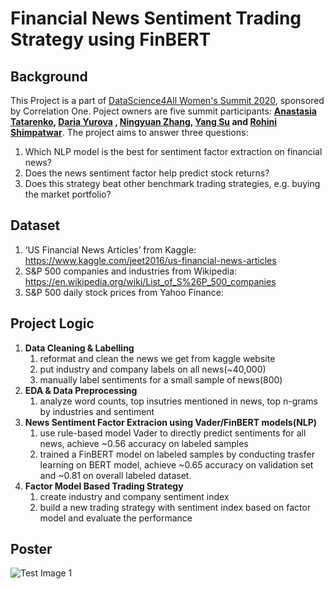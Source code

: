 
# Financial News Sentiment Trading Strategy using FinBERT
## Background
This Project is a part of [DataScience4All Women's Summit 2020](https://www.correlation-one.com/ds4a), sponsored by Correlation One. Poject owners are five summit participants: __[Anastasia Tatarenko](https://www.linkedin.com/in/anastasia-tatarenko-mfe-quant/), [Daria Yurova](https://www.linkedin.com/in/dariayurova/) , [Ningyuan Zhang](https://www.linkedin.com/in/ningyuan-yvonne-zhang-b92b76132/), [Yang Su](https://www.linkedin.com/in/yang-su-1a5b8040/) and [Rohini Shimpatwar](https://www.linkedin.com/in/rohinishimpatwar/)__.
The project aims to answer three questions: 
1. Which NLP model is the best for sentiment factor extraction on financial news? 
2. Does the news sentiment factor help predict stock returns? 
3. Does this strategy beat other benchmark trading strategies, e.g. buying the market portfolio?

## Dataset
1. ‘US Financial News Articles’ from Kaggle: https://www.kaggle.com/jeet2016/us-financial-news-articles
2. S&P 500 companies and industries from Wikipedia: https://en.wikipedia.org/wiki/List_of_S%26P_500_companies
3. S&P 500 daily stock prices from Yahoo Finance:

## Project Logic

1. __Data Cleaning & Labelling__<br />
    1) reformat and clean the news we get from kaggle website  <br />
    2) put industry and company labels on all news(~40,000)  <br />
    3) manually label sentiments for a small sample of news(800)
2. __EDA & Data Preprocessing__ <br /> 
    1) analyze word counts, top insutries mentioned in news, top n-grams by industries and sentiment
3. __News Sentiment Factor Extracion using Vader/FinBERT models(NLP)__  <br />
    1) use rule-based model Vader to directly predict sentiments for all news, achieve ~0.56 accuracy on labeled samples  <br />
    2) trained a FinBERT model on labeled samples by conducting trasfer learning on BERT model, achieve ~0.65 accuracy on validation set and ~0.81 on overall labeled dataset.
4. __Factor Model Based Trading Strategy__ <br />
    1) create industry and company sentiment index
    2) build a new trading strategy with sentiment index based on factor model and evaluate the performance

## Poster
![Test Image 1](https://github.com/rohinishimpatwar/The-NLP-News-Sentiment-Trading-Strategy/blob/master/Images/DS4A_NLP_POSTER.png)
